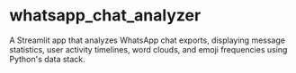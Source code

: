 # whatsapp_chat_analyzer
A Streamlit app that analyzes WhatsApp chat exports, displaying message statistics, user activity timelines, word clouds, and emoji frequencies using Python's data stack.
